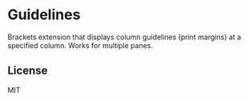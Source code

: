 # Guidelines
Brackets extension that displays column guidelines (print margins) at a specified column. Works for multiple panes.

## License

MIT
